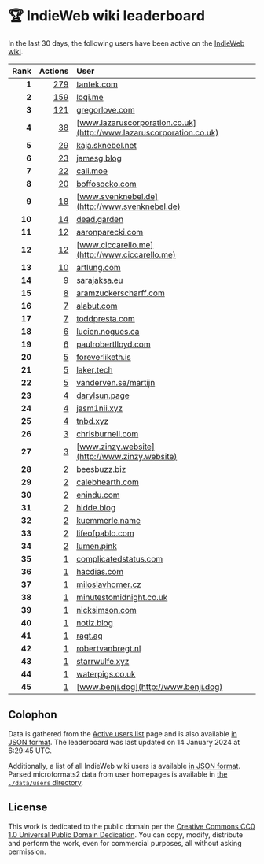 # 🏆 IndieWeb wiki leaderboard

In the last 30 days, the following users have been active on the [IndieWeb wiki](https://indieweb.org).

| Rank | Actions | User |
|-----:|--------:|:-----|
| **1** | [279](https://indieweb.org/Special:Contributions/Tantek.com) | [tantek.com](http://tantek.com) |
| **2** | [159](https://indieweb.org/Special:Contributions/Loqi.me) | [loqi.me](http://loqi.me) |
| **3** | [121](https://indieweb.org/Special:Contributions/Gregorlove.com) | [gregorlove.com](http://gregorlove.com) |
| **4** | [38](https://indieweb.org/Special:Contributions/Www.lazaruscorporation.co.uk) | [www.lazaruscorporation.co.uk](http://www.lazaruscorporation.co.uk) |
| **5** | [29](https://indieweb.org/Special:Contributions/Kaja.sknebel.net) | [kaja.sknebel.net](http://kaja.sknebel.net) |
| **6** | [23](https://indieweb.org/Special:Contributions/Jamesg.blog) | [jamesg.blog](http://jamesg.blog) |
| **7** | [22](https://indieweb.org/Special:Contributions/Cali.moe) | [cali.moe](http://cali.moe) |
| **8** | [20](https://indieweb.org/Special:Contributions/Boffosocko.com) | [boffosocko.com](http://boffosocko.com) |
| **9** | [18](https://indieweb.org/Special:Contributions/Www.svenknebel.de) | [www.svenknebel.de](http://www.svenknebel.de) |
| **10** | [14](https://indieweb.org/Special:Contributions/Dead.garden) | [dead.garden](http://dead.garden) |
| **11** | [12](https://indieweb.org/Special:Contributions/Aaronparecki.com) | [aaronparecki.com](http://aaronparecki.com) |
| **12** | [12](https://indieweb.org/Special:Contributions/Www.ciccarello.me) | [www.ciccarello.me](http://www.ciccarello.me) |
| **13** | [10](https://indieweb.org/Special:Contributions/Artlung.com) | [artlung.com](http://artlung.com) |
| **14** | [9](https://indieweb.org/Special:Contributions/Sarajaksa.eu) | [sarajaksa.eu](http://sarajaksa.eu) |
| **15** | [8](https://indieweb.org/Special:Contributions/Aramzuckerscharff.com) | [aramzuckerscharff.com](http://aramzuckerscharff.com) |
| **16** | [7](https://indieweb.org/Special:Contributions/Alabut.com) | [alabut.com](http://alabut.com) |
| **17** | [7](https://indieweb.org/Special:Contributions/Toddpresta.com) | [toddpresta.com](http://toddpresta.com) |
| **18** | [6](https://indieweb.org/Special:Contributions/Lucien.nogues.ca) | [lucien.nogues.ca](http://lucien.nogues.ca) |
| **19** | [6](https://indieweb.org/Special:Contributions/Paulrobertlloyd.com) | [paulrobertlloyd.com](http://paulrobertlloyd.com) |
| **20** | [5](https://indieweb.org/Special:Contributions/Foreverliketh.is) | [foreverliketh.is](http://foreverliketh.is) |
| **21** | [5](https://indieweb.org/Special:Contributions/Laker.tech) | [laker.tech](http://laker.tech) |
| **22** | [5](https://indieweb.org/Special:Contributions/Vanderven.se_martijn) | [vanderven.se/martijn](http://vanderven.se/martijn) |
| **23** | [4](https://indieweb.org/Special:Contributions/Darylsun.page) | [darylsun.page](http://darylsun.page) |
| **24** | [4](https://indieweb.org/Special:Contributions/Jasm1nii.xyz) | [jasm1nii.xyz](http://jasm1nii.xyz) |
| **25** | [4](https://indieweb.org/Special:Contributions/Tnbd.xyz) | [tnbd.xyz](http://tnbd.xyz) |
| **26** | [3](https://indieweb.org/Special:Contributions/Chrisburnell.com) | [chrisburnell.com](http://chrisburnell.com) |
| **27** | [3](https://indieweb.org/Special:Contributions/Www.zinzy.website) | [www.zinzy.website](http://www.zinzy.website) |
| **28** | [2](https://indieweb.org/Special:Contributions/Beesbuzz.biz) | [beesbuzz.biz](http://beesbuzz.biz) |
| **29** | [2](https://indieweb.org/Special:Contributions/Calebhearth.com) | [calebhearth.com](http://calebhearth.com) |
| **30** | [2](https://indieweb.org/Special:Contributions/Enindu.com) | [enindu.com](http://enindu.com) |
| **31** | [2](https://indieweb.org/Special:Contributions/Hidde.blog) | [hidde.blog](http://hidde.blog) |
| **32** | [2](https://indieweb.org/Special:Contributions/Kuemmerle.name) | [kuemmerle.name](http://kuemmerle.name) |
| **33** | [2](https://indieweb.org/Special:Contributions/Lifeofpablo.com) | [lifeofpablo.com](http://lifeofpablo.com) |
| **34** | [2](https://indieweb.org/Special:Contributions/Lumen.pink) | [lumen.pink](http://lumen.pink) |
| **35** | [1](https://indieweb.org/Special:Contributions/Complicatedstatus.com) | [complicatedstatus.com](http://complicatedstatus.com) |
| **36** | [1](https://indieweb.org/Special:Contributions/Hacdias.com) | [hacdias.com](http://hacdias.com) |
| **37** | [1](https://indieweb.org/Special:Contributions/Miloslavhomer.cz) | [miloslavhomer.cz](http://miloslavhomer.cz) |
| **38** | [1](https://indieweb.org/Special:Contributions/Minutestomidnight.co.uk) | [minutestomidnight.co.uk](http://minutestomidnight.co.uk) |
| **39** | [1](https://indieweb.org/Special:Contributions/Nicksimson.com) | [nicksimson.com](http://nicksimson.com) |
| **40** | [1](https://indieweb.org/Special:Contributions/Notiz.blog) | [notiz.blog](http://notiz.blog) |
| **41** | [1](https://indieweb.org/Special:Contributions/Ragt.ag) | [ragt.ag](http://ragt.ag) |
| **42** | [1](https://indieweb.org/Special:Contributions/Robertvanbregt.nl) | [robertvanbregt.nl](http://robertvanbregt.nl) |
| **43** | [1](https://indieweb.org/Special:Contributions/Starrwulfe.xyz) | [starrwulfe.xyz](http://starrwulfe.xyz) |
| **44** | [1](https://indieweb.org/Special:Contributions/Waterpigs.co.uk) | [waterpigs.co.uk](http://waterpigs.co.uk) |
| **45** | [1](https://indieweb.org/Special:Contributions/Www.benji.dog) | [www.benji.dog](http://www.benji.dog) |


## Colophon

Data is gathered from the [Active users list](https://indieweb.org/Special:ActiveUsers) page and is also available [in JSON format](https://github.com/jgarber623/indieweb-wiki-leaderboard/blob/main/data/leaderboard.json). The leaderboard was last updated on 14 January 2024 at 6:29:45 UTC.

Additionally, a list of all IndieWeb wiki users is available [in JSON format](https://github.com/jgarber623/indieweb-wiki-leaderboard/blob/main/data/users.json). Parsed microformats2 data from user homepages is available in [the `./data/users` directory](https://github.com/jgarber623/indieweb-wiki-leaderboard/blob/main/data/users).

## License

This work is dedicated to the public domain per the [Creative Commons CC0 1.0 Universal Public Domain Dedication](https://creativecommons.org/publicdomain/zero/1.0/). You can copy, modify, distribute and perform the work, even for commercial purposes, all without asking permission.
